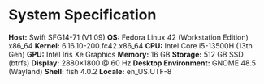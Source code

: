 # System Specification

**Host:** Swift SFG14-71 (V1.09)
**OS:** Fedora Linux 42 (Workstation Edition) x86_64
**Kernel:** 6.16.10-200.fc42.x86_64
**CPU:** Intel Core i5-13500H (13th Gen)
**GPU:** Intel Iris Xe Graphics
**Memory:** 16 GB
**Storage:** 512 GB SSD (btrfs)
**Display:** 2880×1800 @ 60 Hz
**Desktop Environment:** GNOME 48.5 (Wayland)
**Shell:** fish 4.0.2
**Locale:** en_US.UTF-8

